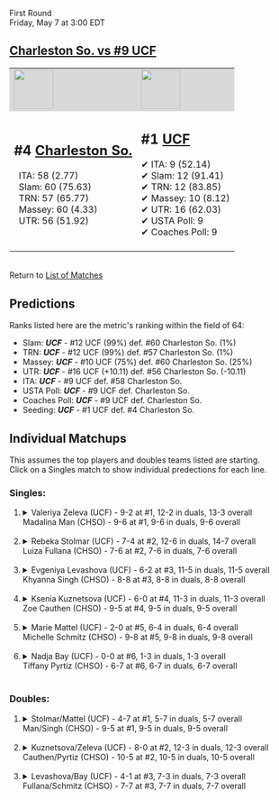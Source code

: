 First Round  
Friday, May 7 at 3:00 EDT
## [Charleston So. vs #9 UCF](https://www.ncaa.com/game/5833651) 

<table><tr style="background-color: #d9d9d9 !important"><td><a href="#"><img src="https://www.ncaa.com/sites/default/files/images/logos/schools/c/charleston-so.70.png" width="70" height="70" /></a></td><td><a href="#"><img src="https://www.ncaa.com/sites/default/files/images/logos/schools/u/ucf.70.png" width="70" height="70" /></a></td></tr><tr>
<td>  

<h2>#4 <a href="#">Charleston So.</a></h2>  
&nbsp; ITA: 58 (2.77)<br>  
&nbsp; Slam: 60 (75.63)<br>  
&nbsp; TRN: 57 (65.77)<br>  
&nbsp; Massey: 60 (4.33)<br>  
&nbsp; UTR: 56 (51.92)<br>  
<br>  

</td>
<td>  

<h2>#1 <a href="#">UCF</a></h2>  
&#10004; ITA: 9 (52.14)<br>  
&#10004; Slam: 12 (91.41)<br>  
&#10004; TRN: 12 (83.85)<br>  
&#10004; Massey: 10 (8.12)<br>  
&#10004; UTR: 16 (62.03)<br>  
&#10004; USTA Poll: 9<br>  
&#10004; Coaches Poll: 9<br>  
<br>  

</td>
</tr></table>  


<br>Return to [List of Matches](../index.md)  

## Predictions  

Ranks listed here are the metric's ranking within the field of 64:  
- Slam: ***UCF*** - #12 UCF (99%) def. #60 Charleston So. (1%)  
- TRN: ***UCF*** - #12 UCF (99%) def. #57 Charleston So. (1%)  
- Massey: ***UCF*** - #10 UCF (75%) def. #60 Charleston So. (25%)  
- UTR: ***UCF*** - #16 UCF (+10.11) def. #56 Charleston So. (-10.11)  
- ITA: ***UCF*** - #9 UCF def. #58 Charleston So.  
- USTA Poll: ***UCF*** - #9 UCF def. Charleston So.  
- Coaches Poll: ***UCF*** - #9 UCF def. Charleston So.  
- Seeding: ***UCF*** - #1 UCF def. #4 Charleston So.  

## Individual Matchups  
This assumes the top players and doubles teams listed are starting.  
Click on a Singles match to show individual predections for each line.  
### Singles:  

<ol>
<li><details>
<summary markdown="span">Valeriya Zeleva (UCF) - 9-2 at #1, 12-2 in duals, 13-3 overall<br>Madalina Man (CHSO) - 9-6 at #1, 9-6 in duals, 9-6 overall</summary>
<h4>Predictions</h4><ul>
<li>Slam: <b><i>UCF</i></b> - Zeleva (98%) def. Man (2%)</li>  
<li>TRN: <b><i>UCF</i></b> - Zeleva (99%) def. Man (1%)</li>  
<li>Massey: <b><i>UCF</i></b> - Zeleva (75%) def. Man (25%)</li>  
<li>UTR: <b><i>UCF</i></b> - Zeleva (97%) def. Man (3%)</li>  
<li>ITA: <b><i>UCF</i></b> - Zeleva (22.66) def. Man (1.99)</li>  
</ul></details>&nbsp;</li>
<li><details>
<summary markdown="span">Rebeka Stolmar (UCF) - 7-4 at #2, 12-6 in duals, 14-7 overall<br>Luiza Fullana (CHSO) - 7-6 at #2, 7-6 in duals, 7-6 overall</summary>
<h4>Predictions</h4><ul>
<li>Slam: <b><i>UCF</i></b> - Stolmar (98%) def. Fullana (2%)</li>  
<li>TRN: <b><i>UCF</i></b> - Stolmar (99%) def. Fullana (1%)</li>  
<li>Massey: <b><i>UCF</i></b> - Stolmar (75%) def. Fullana (25%)</li>  
<li>UTR: <b><i>UCF</i></b> - Stolmar (96%) def. Fullana (4%)</li>  
<li>ITA: <b><i>UCF</i></b> - Stolmar (15.81) def. Fullana (1.91)</li>  
</ul></details>&nbsp;</li>
<li><details>
<summary markdown="span">Evgeniya Levashova (UCF) - 6-2 at #3, 11-5 in duals, 11-5 overall<br>Khyanna Singh (CHSO) - 8-8 at #3, 8-8 in duals, 8-8 overall</summary>
<h4>Predictions</h4><ul>
<li>Slam: <b><i>UCF</i></b> - Levashova (98%) def. Singh (2%)</li>  
<li>TRN: <b><i>UCF</i></b> - Levashova (99%) def. Singh (1%)</li>  
<li>Massey: <b><i>UCF</i></b> - Levashova (75%) def. Singh (25%)</li>  
<li>UTR: <b><i>UCF</i></b> - Levashova (98%) def. Singh (2%)</li>  
<li>ITA: <b><i>UCF</i></b> - Levashova (4.48) def. Singh (1.60)</li>  
</ul></details>&nbsp;</li>
<li><details>
<summary markdown="span">Ksenia Kuznetsova (UCF) - 6-0 at #4, 11-3 in duals, 11-3 overall<br>Zoe Cauthen (CHSO) - 9-5 at #4, 9-5 in duals, 9-5 overall</summary>
<h4>Predictions</h4><ul>
<li>Slam: <b><i>UCF</i></b> - Kuznetsova (99%) def. Cauthen (1%)</li>  
<li>TRN: <b><i>UCF</i></b> - Kuznetsova (99%) def. Cauthen (1%)</li>  
<li>Massey: <b><i>UCF</i></b> - Kuznetsova (75%) def. Cauthen (25%)</li>  
<li>UTR: <b><i>UCF</i></b> - Kuznetsova (98%) def. Cauthen (2%)</li>  
<li>ITA: <b><i>UCF</i></b> - Kuznetsova (3.33) def. Cauthen (2.15)</li>  
</ul></details>&nbsp;</li>
<li><details>
<summary markdown="span">Marie Mattel (UCF) - 2-0 at #5, 6-4 in duals, 6-4 overall<br>Michelle Schmitz (CHSO) - 9-8 at #5, 9-8 in duals, 9-8 overall</summary>
<h4>Predictions</h4><ul>
<li>Slam: <b><i>UCF</i></b> - Mattel (98%) def. Schmitz (2%)</li>  
<li>TRN: <b><i>UCF</i></b> - Mattel (99%) def. Schmitz (1%)</li>  
<li>Massey: <b><i>UCF</i></b> - Mattel (75%) def. Schmitz (25%)</li>  
<li>UTR: <b><i>UCF</i></b> - Mattel (97%) def. Schmitz (3%)</li>  
<li>ITA: <b><i>UCF</i></b> - Mattel (2.00) def. Schmitz (1.70)</li>  
</ul></details>&nbsp;</li>
<li><details>
<summary markdown="span">Nadja Bay (UCF) - 0-0 at #6, 1-3 in duals, 1-3 overall<br>Tiffany Pyrtiz (CHSO) - 6-7 at #6, 6-7 in duals, 6-7 overall</summary>
<h4>Predictions</h4><ul>
<li>Slam: <b><i>CHSO</i></b> - Pyrtiz (100%) def. Bay (0%)</li>  
<li>TRN: <b><i>CHSO</i></b> - Pyrtiz (100%) def. Bay (0%)</li>  
<li>UTR: <b><i>CHSO</i></b> - Pyrtiz (100%) def. Bay (0%)</li>  
<li>ITA: <b><i>CHSO</i></b> - Pyrtiz (1.53) def. Bay (0.00)</li>  
</ul></details>&nbsp;</li>
</ol>

### Doubles:  

<ol>
<li><details>
<summary markdown="span">Stolmar/Mattel (UCF) - 4-7 at #1, 5-7 in duals, 5-7 overall<br>Man/Singh (CHSO) - 9-5 at #1, 9-5 in duals, 9-5 overall</summary>
<br>Sorry, we don't have any metrics for doubles matches</details>&nbsp;</li>
<li><details>
<summary markdown="span">Kuznetsova/Zeleva (UCF) - 8-0 at #2, 12-3 in duals, 12-3 overall<br>Cauthen/Pyrtiz (CHSO) - 10-5 at #2, 10-5 in duals, 10-5 overall</summary>
<br>Sorry, we don't have any metrics for doubles matches</details>&nbsp;</li>
<li><details>
<summary markdown="span">Levashova/Bay (UCF) - 4-1 at #3, 7-3 in duals, 7-3 overall<br>Fullana/Schmitz (CHSO) - 7-7 at #3, 7-7 in duals, 7-7 overall</summary>
<br>Sorry, we don't have any metrics for doubles matches</details>&nbsp;</li>
</ol>